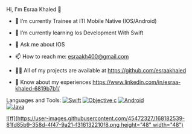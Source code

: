  Hi, I'm Esraa Khaled 👋
 
- 🔭 I’m currently Trainee at ITI Mobile Native (IOS/Android)

- 🌱 I’m currently learning Ios Development With Swift

- 💬 Ask me about IOS

- 📫 How to reach me: esraakh400@gmail.com

- 👨‍💻 All of my projects are available at https://github.com/esraakhaled

- 📄 Know about my experiences https://www.linkedin.com/in/esraa-khaled-6819b7b1/

Languages and Tools:
     [![Swift](https://www.google.com/url?sa=i&url=https%3A%2F%2Ficonape.com%2Fswift-logo-with-text-logo-icon-svg-png.html&psig=AOvVaw2RXMwGRe34KhVga0n3IB-u&ust=1652482823375000&source=images&cd=vfe&ved=0CAwQjRxqFwoTCNCzxK-I2_cCFQAAAAAdAAAAABAJ.svg)](https://www.google.com/url?sa=t&rct=j&q=&esrc=s&source=web&cd=&cad=rja&uact=8&ved=2ahUKEwjLl8mlh9v3AhU9QvEDHbxuB0YQFnoECEEQAQ&url=https%3A%2F%2Fswift.org%2F&usg=AOvVaw1-apkG6RDpwmAUZIiHAfVc)
      [![Objective c](https://www.google.com/url?sa=i&url=https%3A%2F%2Ficonape.com%2Fobjective-c-logo-logo-icon-svg-png.html&psig=AOvVaw3dWesef2ujFjs62b8PBucA&ust=1652482789384000&source=images&cd=vfe&ved=0CAwQjRxqFwoTCJDKrp-I2_cCFQAAAAAdAAAAABAD)](https://www.google.com/url?sa=t&rct=j&q=&esrc=s&source=web&cd=&ved=2ahUKEwixxonah9v3AhWKSvEDHdGAArEQFnoECAYQAw&url=https%3A%2F%2Fdeveloper.apple.com%2Flibrary%2Farchive%2Fdocumentation%2FCocoa%2FConceptual%2FProgrammingWithObjectiveC%2FIntroduction%2FIntroduction.html&usg=AOvVaw35dvog2cj0142Oxcr7TM2O)
[![Android ](https://www.google.com/url?sa=i&url=https%3A%2F%2Ficonape.com%2Ficonfinder-4-logo-icon-svg-png.html&psig=AOvVaw1xqH_z-4slt9QykxEUS5r8&ust=1652482932905000&source=images&cd=vfe&ved=0CAwQjRxqFwoTCMDSyOeI2_cCFQAAAAAdAAAAABAD)](https://developer.android.com)     
[![Java ](https://www.google.com/url?sa=i&url=https%3A%2F%2Fwww.svgrepo.com%2Fsvg%2F82333%2Fjava&psig=AOvVaw1OL1PK35nxZfm2zWGc3Boj&ust=1652483032519000&source=images&cd=vfe&ved=0CAwQjRxqFwoTCIjG6pKJ2_cCFQAAAAAdAAAAABAJ.svg)](https://www.java.com/en/) 

[![ff](https://user-images.githubusercontent.com/45472327/168182539-81fd85b9-358d-4f47-9a21-f316132210f8.png height="48" width="48")](https://www.java.com/en/) 
